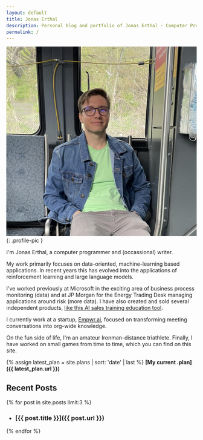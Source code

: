 ```yaml
---
layout: default
title: Jonas Erthal
description: Personal blog and portfolio of Jonas Erthal - Computer Programmer focusing on machine learning, system architecture, and game development.
permalink: /
---
```


![Jonas Erthal - Profile Picture](res/JonasImage2.jpg){: .profile-pic }

I'm Jonas Erthal, a computer programmer and (occassional) writer. 

My work primarily focuses on data-oriented, machine-learning based applications. In recent years this has evolved into the applications of reinforcement learning and large language models.

I've worked previously at Microsoft in the exciting area of business process monitoring (data) and at JP Morgan for the Energy Trading Desk managing applications around risk (more data). I have also created and sold several independent products, [like this AI sales training education tool](https://www.cognisell.ai/).

I currently work at a startup, [Empwr.ai](https://www.empwr.ai/), focused on transforming meeting conversations into org-wide knowledge.

On the fun side of life, I'm an amateur Ironman-distance triathlete. Finally, I have worked on small games from time to time, which you can find on this site.

{% assign latest_plan = site.plans | sort: 'date' | last %}
**[My current .plan]({{ latest_plan.url }})**


## Recent Posts
{% for post in site.posts limit:3 %}
- ### [{{ post.title }}]({{ post.url }})
{% endfor %}
